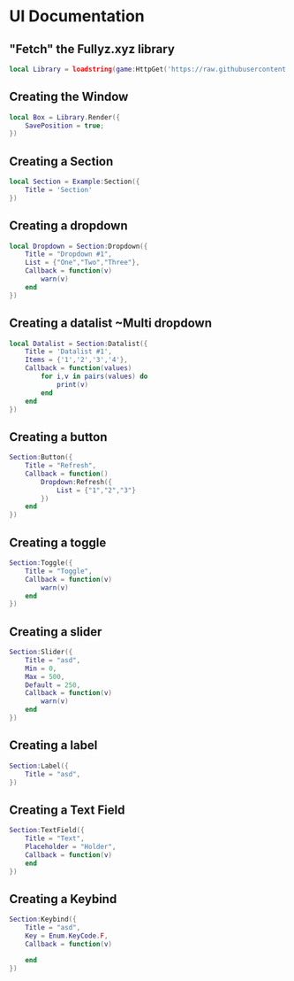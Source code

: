 # UI Documentation

## "Fetch" the Fullyz.xyz library
```lua
local Library = loadstring(game:HttpGet('https://raw.githubusercontent.com/Cripzs/Fullyz.xyz/main/UI%20Library.lua'))()
```

## Creating the Window
```lua
local Box = Library.Render({
    SavePosition = true;
})
```

## Creating a Section
```lua
local Section = Example:Section({
    Title = 'Section'
})
```

## Creating a dropdown
```lua
local Dropdown = Section:Dropdown({
    Title = "Dropdown #1",
    List = {"One","Two","Three"},
    Callback = function(v)
        warn(v)
    end
})
```

## Creating a datalist ~Multi dropdown
```lua
local Datalist = Section:Datalist({
    Title = 'Datalist #1',
    Items = {'1','2','3','4'},
    Callback = function(values)
        for i,v in pairs(values) do
            print(v)
        end
    end
})
``` 

## Creating a button
```lua
Section:Button({
    Title = "Refresh",
    Callback = function()
        Dropdown:Refresh({
            List = {"1","2","3"}
        })
    end
})
```

## Creating a toggle
```lua
Section:Toggle({
    Title = "Toggle",
    Callback = function(v)
        warn(v)
    end
})
```

## Creating a slider
```lua
Section:Slider({
    Title = "asd",
    Min = 0,
    Max = 500,
    Default = 250,
    Callback = function(v)
        warn(v)
    end
})
```

## Creating a label
```lua
Section:Label({
    Title = "asd",
})
```

## Creating a Text Field
```lua
Section:TextField({
    Title = "Text",
    Placeholder = "Holder",
    Callback = function(v)
    end
})
```

## Creating a Keybind
```lua
Section:Keybind({
    Title = "asd",
    Key = Enum.KeyCode.F,
    Callback = function(v)

    end
})
```
